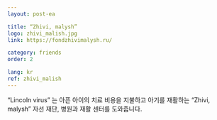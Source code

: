 ```yaml
---
layout: post-ea

title: “Zhivi, malysh”
logo: zhivi_malish.jpg
link: https://fondzhivimalysh.ru/

category: friends
order: 2

lang: kr
ref: zhivi_malish
---
```


“Lincoln virus” 는 아픈 아이의 치료 비용을 지불하고 아기를 재활하는 “Zhivi, malysh” 자선 재단, 병원과 재활 센터를 도와줍니다.  
